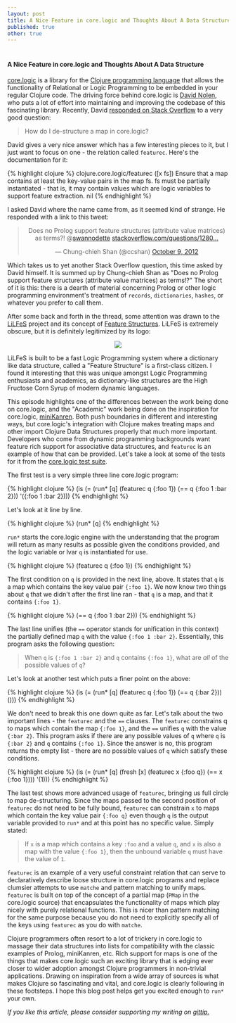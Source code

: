 ```yaml
---
layout: post
title: A Nice Feature in core.logic and Thoughts About A Data Structure
published: true
other: true
---
```

# 
#### A Nice Feature in core.logic and Thoughts About A Data Structure

<a href="http://github.com/clojure/core.logic">core.logic</a> is a library for the <a href="http://clojure.org/">Clojure programming language</a> that allows the functionality of Relational or Logic Programming to be embedded in your regular Clojure code. The driving force behind core.logic is <a href="http://swannodette.github.io/">David Nolen</a>, who puts a lot of effort into maintaining and improving the codebase of this fascinating library. Recently, David <a href="http://stackoverflow.com/questions/15821718/how-do-i-de-structure-a-map-in-core-logic">responded on Stack Overflow</a> to a very good question:

> How do I de-structure a map in core.logic?

David gives a very nice answer which has a few interesting pieces to it, but I just want to focus on one - the relation called `featurec`. Here's the documentation for it:

{% highlight clojure %}
clojure.core.logic/featurec
([x fs])
  Ensure that a map contains at least the key-value pairs
  in the map fs. fs must be partially instantiated - that is,
  it may contain values which are logic variables to support
  feature extraction.
nil
{% endhighlight %}

I asked David where the name came from, as it seemed kind of strange. He responded with a link to this tweet:

<center><blockquote class="twitter-tweet"><p>Does no Prolog support feature structures (attribute value matrices) as terms?! @<a href="https://twitter.com/swannodette">swannodette</a> <a href="http://t.co/Z9HfCCQ7" title="http://stackoverflow.com/questions/12809075/partial-hash-map-unification">stackoverflow.com/questions/1280…</a></p>&mdash; Chung-chieh Shan (@ccshan) <a href="https://twitter.com/ccshan/status/255802743699161089">October 9, 2012</a></blockquote></center>
<script async src="//platform.twitter.com/widgets.js" charset="utf-8"></script>

Which takes us to yet another Stack Overflow question, this time asked by David himself. It is summed up by Chung-chieh Shan as "Does no Prolog support feature structures (attribute value matrices) as terms!?" The short of it is this: there is a dearth of material concerning Prolog or other logic programming environment's treatment of `records`, `dictionaries`, `hashes`, or whatever you prefer to call them.

After some back and forth in the thread, some attention was drawn to the <a href="http://www.nactem.ac.uk/tsujii/lilfes/">LiLFeS</a> project and its concept of <a href="http://www.nactem.ac.uk/tsujii/lilfes/manual/chap3.html">Feature Structures</a>. LiLFeS is extremely obscure, but it is definitely legitimized by its logo:

<center><img src="http://www.nactem.ac.uk/lilfes/lilfes-ninomi.gif"></center>

LiLFeS is built to be a fast Logic Programming system where a dictionary like data structure, called a "Feature Structure" is a first-class citizen. I found it interesting that this was unique amongst Logic Programming enthusiasts and academics, as dictionary-like structures are the High Fructose Corn Syrup of modern dynamic languages.

This episode highlights one of the differences between the work being done on core.logic, and the "Academic" work being done on the inspiration for core.logic, <a href="http://minikanren.org">miniKanren</a>. Both push boundaries in different and interesting ways, but core.logic's integration with Clojure makes treating maps and other import Clojure Data Structures properly that much more important. Developers who come from dynamic programming backgrounds want feature rich support for associative data structures, and `featurec` is an example of how that can be provided. Let's take a look at some of the tests for it from the <a href="https://github.com/clojure/core.logic/blob/master/src/test/clojure/clojure/core/logic/tests.clj#L3146-L3162">core.logic test suite</a>.

The first test is a very simple three line core.logic program:

{% highlight clojure %}
(is (= (run* [q]
         (featurec q {:foo 1})
         (== q {:foo 1 :bar 2}))
       '({:foo 1 :bar 2})))
{% endhighlight %}

Let's look at it line by line.

{% highlight clojure %}
(run* [q]
{% endhighlight %}

`run*` starts the core.logic engine with the understanding that the program will return as many results as possible given the conditions provided, and the logic variable or lvar `q` is instantiated for use.

{% highlight clojure %}
(featurec q {:foo 1})
{% endhighlight %}

The first condition on `q` is provided in the next line, above. It states that `q` is a map which contains the key value pair `{:foo 1}`. We now know two things about `q` that we didn't after the first line ran - that `q` is a map, and that it contains `{:foo 1}`.

{% highlight clojure %}
(== q {:foo 1 :bar 2}))
{% endhighlight %}

The last line unifies (the `==` operator stands for unification in this context) the partially defined map `q` with the value `{:foo 1 :bar 2}`. Essentially, this program asks the following question:

> When `q` is `{:foo 1 :bar 2}` and `q` contains `{:foo 1}`, what are *all* of the possible values of `q`?

Let's look at another test which puts a finer point on the above:

{% highlight clojure %}
(is (= (run* [q]
         (featurec q {:foo 1})
         (== q {:bar 2}))
       ()))
{% endhighlight %}

We don't need to break this one down quite as far. Let's talk about the two important lines - the `featurec` and the `==` clauses. The `featurec` constrains q to maps which contain the map `{:foo 1}`, and the `==` unifies `q` with the value `{:bar 2}`. This program asks if there are any possible values of `q` where `q` is `{:bar 2}` and `q` contains `{:foo 1}`. Since the answer is no, this program returns the empty list - there are no possible values of `q` which satisfy these conditions.

{% highlight clojure %}
(is (= (run* [q]
         (fresh [x]
           (featurec x {:foo q})
           (== x {:foo 1})))
        '(1)))
{% endhighlight %}

The last test shows more advanced usage of `featurec`, bringing us full circle to map de-structuring. Since the maps passed to the second position of `featurec` do not need to be fully bound, `featurec` can constrain `x` to maps which contain the key value pair `{:foo q}` even though `q` is the output variable provided to `run*` and at this point has no specific value. Simply stated:

> If `x` is a map which contains a key `:foo` and a value `q`, and `x` is also a map with the value `{:foo 1}`, then the unbound variable `q` must have the value of `1`.

`featurec` is an example of a very useful constraint relation that can serve to declaratively describe loose structure in core.logic programs and replace clumsier attempts to use `matche` and pattern matching to unify maps. `featurec` is built on top of the concept of a partial map (`PMap` in the core.logic source) that encapsulates the functionality of maps which play nicely with purely relational functions. This is nicer than pattern matching for the same purpose because you do not need to explicitly specify all of the keys using `featurec` as you do with `matche`.

Clojure programmers often resort to a lot of trickery in core.logic to massage their data structures into lists for compatibility with the classic examples of Prolog, miniKanren, etc. Rich support for maps is one of the things that makes core.logic such an exciting library that is edging ever closer to wider adoption amongst Clojure programmers in non-trivial applications. Drawing on inspiration from a wide array of sources is what makes Clojure so fascinating and vital, and core.logic is clearly following in these footsteps. I hope this blog post helps get you excited enough to `run*` your own.

*If you like this article, please consider supporting my writing on <a href="https://www.gittip.com/mrb_bk/">gittip.</a>*
